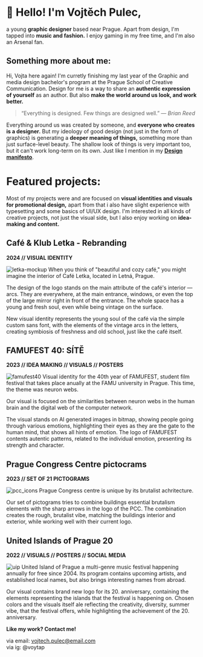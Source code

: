 # 👋 Hello! I'm Vojtěch Pulec,

a young **graphic designer** based near Prague. Apart from design, I'm tapped into **music and fashion.** I enjoy gaming in my free time, and I'm also an Arsenal fan.

## Something more about me:

Hi, Vojta here again! I'm curretly finishing my last year of the Graphic and media design bachelor's program at the Prague School of Creative Communication. Design for me is a way to share an **authentic expression of yourself** as an author. But also **make the world around us look, and work better.**

> “Everything is designed. Few things are designed well.” — *Brian Reed*

Everything around us was created by someone, and **everyone who creates is a designer.** But my ideology of good design (not just in the form of graphics) is generating a **deeper meaning of things,** something more than just surface-level beauty. The shallow look of things is very important too, but it can't work long-term on its own. Just like I mention in my **[Design manifesto](https://github.com/vojtechpulec/english-for-designers/blob/main/01-design-manifesto/index.md)**. 


# Featured projects:
Most of my projects were and are focused on **visual identities and visuals for promotional design,** apart from that i also have slight experience with typesetting and some basics of UI/UX design. I'm interested in all kinds of creative projects, not just the visual side, but I also enjoy working on **idea-making and content.** 

## Café & Klub Letka - Rebranding
**2024 // VISUAL IDENTITY**

![letka-mockup](https://github.com/user-attachments/assets/fba0add3-2685-4979-b47c-2d75b60bdd09)
When you think of "beautiful and cozy café," you might imagine the interior of Café Letka, located in Letná, Prague.

The design of the logo stands on the main attribute of the café's interior — arcs. They are everywhere, at the main entrance, windows, or even the top of the large mirror right in front of the entrance. The whole space has a young and fresh soul, even while being vintage on the surface.

New visual identity represents the young soul of the café via the simple custom sans font, with the elements of the vintage arcs in the letters, creating symbiosis of freshness and old school, just like the café itself.



## FAMUFEST 40: SÍTĚ
**2023  //  IDEA MAKING  //  VISUALS  //  POSTERS**

![famufest40](https://github.com/user-attachments/assets/64866c90-e4df-4c4b-8962-7901f3373adf)
Visual identity for the 40th year of FAMUFEST, student film festival that takes place anually at the FAMU university in Prague. This time, the theme was neuron webs.

Our visual is focused on the similarities between neuron webs in the human brain and the digital web of the computer network. 

The visual stands on AI generated images in bitmap, showing people going through various emotions, highlighting their eyes as they are the gate to the human mind, that shows all hints of emotion. The logo of FAMUFEST contents autentic patterns, related to the individual emotion, presenting its strength and character.


## Prague Congress Centre pictocrams
**2023  //  SET OF 21 PICTOGRAMS**

![pcc_icons](https://github.com/user-attachments/assets/a72e6c50-a370-4672-9a9d-6a465a41a0db)
Prague Congress centre is unique by its brutalist achritecture.

Our set of pictograms tries to combine buildings essential brutalism elements with the sharp arrows in the logo of the PCC. The combination creates the rough, brutalist vibe, matching the buildings interior and exterior, while working well with their current logo.


## United Islands of Prague 20
**2022  //  VISUALS  //  POSTERS  //  SOCIAL MEDIA**

![uip](https://github.com/user-attachments/assets/f0fcf48e-a282-4725-ac02-e93c69bb3f5f)
United Island of Prague a multi-genre music festival happening annually for free since 2004. Its program contains upcoming artists, and established local names, but also brings interesting names from abroad.

Our visual contains brand new logo for its 20. anniversary, containing the elements representing the islands that the festival is happening on. Chosen colors and the visuals itself ale reflecting the creativity, diversity, summer vibe, that the festival offers, while highlighting the achievement of the 20. anniversary.

**Like my work? Contact me!**

via email: vojtech.pulec@email.com  
via ig: @voytap


